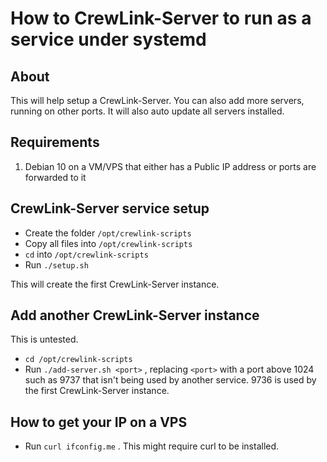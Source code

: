 # How to CrewLink-Server to run as a service under systemd

## About

This will help setup a CrewLink-Server. You can also add more servers, running on other ports. It will also auto update all servers installed.

## Requirements

1. Debian 10 on a VM/VPS that either has a Public IP address or ports are forwarded to it

## CrewLink-Server service setup

* Create the folder `/opt/crewlink-scripts`
* Copy all files into `/opt/crewlink-scripts`
* `cd` into `/opt/crewlink-scripts`
* Run `./setup.sh`

This will create the first CrewLink-Server instance.

## Add another CrewLink-Server instance

This is untested.

* `cd /opt/crewlink-scripts`
* Run `./add-server.sh <port>` , replacing `<port>` with a port above 1024 such as 9737 that isn't being used by another service. 9736 is used by the first CrewLink-Server instance.

## How to get your IP on a VPS

* Run `curl ifconfig.me` . This might require curl to be installed.
